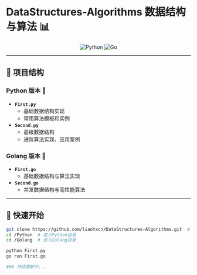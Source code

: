 # DataStructures-Algorithms 数据结构与算法 📊  

<div align="center">  

![Python](https://img.shields.io/badge/Python-3776AB?style=for-the-badge&logo=python&logoColor=white)
![Go](https://img.shields.io/badge/Go-00ADD8?style=for-the-badge&logo=go&logoColor=white)  

</div>  

---

## 📂 项目结构  

### **Python 版本** 🐍  
- **`First.py`**  
  - 基础数据结构实现  
  - 常用算法模板和实例  
- **`Second.py`**  
  - 高级数据结构  
  - 进阶算法实现、应用案例

### **Golang 版本** 🦫  
- **`First.go`**  
  - 基础数据结构与算法实现  
- **`Second.go`**  
  - 并发数据结构与高性能算法  

---

## 🚀 快速开始  
```bash
git clone https://github.com/liaotxcn/DataStructures-Algorithms.git  # 克隆仓库
cd /Python  # 进入Python目录
cd /Golang  # 进入Golang目录

python First.py  
go run First.go  

### 持续更新中...
